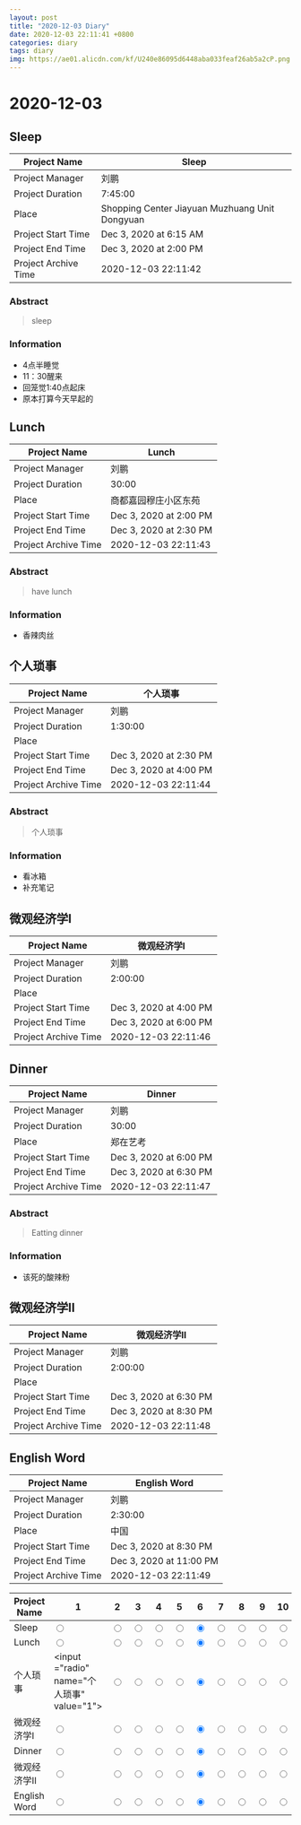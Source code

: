```yaml
--- 
layout: post
title: "2020-12-03 Diary"
date: 2020-12-03 22:11:41 +0800
categories: diary
tags: diary
img: https://ae01.alicdn.com/kf/U240e86095d6448aba033feaf26ab5a2cP.png
---
```


# 2020-12-03
## Sleep

|  Project Name    |    Sleep      |
| ------------ | ----------------------- |
|  Project Manager  | 刘鹏                    |
| Project Duration | 7:45:00                 |
|  Place         | Shopping Center Jiayuan Muzhuang Unit Dongyuan    |
| Project Start Time | Dec 3, 2020 at 6:15 AM |
| Project End Time | Dec 3, 2020 at 2:00 PM |
| Project Archive Time | 2020-12-03 22:11:42  |

### Abstract

> sleep

### Information

* 4点半睡觉
* 11：30醒来
* 回笼觉1:40点起床
* 原本打算今天早起的



## Lunch 

|  Project Name    |    Lunch       |
| ------------ | ----------------------- |
|  Project Manager  | 刘鹏                    |
| Project Duration | 30:00                 |
|  Place         | 商都嘉园穆庄小区东苑    |
| Project Start Time | Dec 3, 2020 at 2:00 PM |
| Project End Time | Dec 3, 2020 at 2:30 PM |
| Project Archive Time | 2020-12-03 22:11:43  |

### Abstract

> have lunch

### Information

* 香辣肉丝




## 个人琐事

|  Project Name    |    个人琐事      |
| ------------ | ----------------------- |
|  Project Manager  | 刘鹏                    |
| Project Duration | 1:30:00                 |
|  Place         |     |
| Project Start Time | Dec 3, 2020 at 2:30 PM |
| Project End Time | Dec 3, 2020 at 4:00 PM |
| Project Archive Time | 2020-12-03 22:11:44  |

### Abstract

> 个人琐事

### Information

* 看冰箱
* 补充笔记



## 微观经济学I

|  Project Name    |    微观经济学I      |
| ------------ | ----------------------- |
|  Project Manager  | 刘鹏                    |
| Project Duration | 2:00:00                 |
|  Place         |     |
| Project Start Time | Dec 3, 2020 at 4:00 PM |
| Project End Time | Dec 3, 2020 at 6:00 PM |
| Project Archive Time | 2020-12-03 22:11:46  |





## Dinner

|  Project Name    |    Dinner      |
| ------------ | ----------------------- |
|  Project Manager  | 刘鹏                    |
| Project Duration | 30:00                 |
|  Place         | 郑在艺考    |
| Project Start Time | Dec 3, 2020 at 6:00 PM |
| Project End Time | Dec 3, 2020 at 6:30 PM |
| Project Archive Time | 2020-12-03 22:11:47  |

### Abstract

> Eatting dinner

### Information

* 该死的酸辣粉




## 微观经济学II

|  Project Name    |    微观经济学II      |
| ------------ | ----------------------- |
|  Project Manager  | 刘鹏                    |
| Project Duration | 2:00:00                 |
|  Place         |     |
| Project Start Time | Dec 3, 2020 at 6:30 PM |
| Project End Time | Dec 3, 2020 at 8:30 PM |
| Project Archive Time | 2020-12-03 22:11:48  |





## English Word

|  Project Name    |    English Word      |
| ------------ | ----------------------- |
|  Project Manager  | 刘鹏                    |
| Project Duration | 2:30:00                 |
|  Place         | 中国    |
| Project Start Time | Dec 3, 2020 at 8:30 PM |
| Project End Time | Dec 3, 2020 at 11:00 PM |
| Project Archive Time | 2020-12-03 22:11:49  |




| Project Name | 1                      |2                       |3                       |4                       |5                       |6 |7 |8 |9 |10 |
| ---- | ----------------------- | ----------------------- | ----------------------- | ----------------------- | ----------------------- | ---- | ---- | ---- | ---- | ---- |
| Sleep | <input type="radio" name="Sleep" value="1"> | <input type="radio" name="Sleep" value="2"> | <input type="radio" name="Sleep" value="3"> | <input type="radio" name="Sleep" value="4"> | <input type="radio" name="Sleep" value="5"> |<input type="radio" name="Sleep" value="6" checked> |<input type="radio" name="Sleep" value="7"> |<input type="radio" name="Sleep" value="8"> |<input type="radio" name="Sleep" value="9"> |<input type="radio" name="Sleep" value="10"> |
| Lunch  | <input type="radio" name="Lunch " value="1"> | <input type="radio" name="Lunch " value="2"> | <input type="radio" name="Lunch " value="3"> | <input type="radio" name="Lunch " value="4"> | <input type="radio" name="Lunch " value="5"> |<input type="radio" name="Lunch " value="6" checked> |<input type="radio" name="Lunch " value="7"> |<input type="radio" name="Lunch " value="8"> |<input type="radio" name="Lunch " value="9"> |<input type="radio" name="Lunch " value="10"> |
| 个人琐事 | <input ="radio" name="个人琐事" value="1"> | <input type="radio" name="个人琐事" value="2"> | <input type="radio" name="个人琐事" value="3"> | <input type="radio" name="个人琐事" value="4"> | <input type="radio" name="个人琐事" value="5"> |<input type="radio" name="个人琐事" value="6" checked> |<input type="radio" name="个人琐事" value="7"> |<input type="radio" name="个人琐事" value="8"> |<input type="radio" name="个人琐事" value="9"> |<input type="radio" name="个人琐事" value="10"> |
| 微观经济学I | <input type="radio" name="微观经济学I" value="1"> | <input type="radio" name="微观经济学I" value="2"> | <input type="radio" name="微观经济学I" value="3"> | <input type="radio" name="微观经济学I" value="4"> | <input type="radio" name="微观经济学I" value="5"> |<input type="radio" name="微观经济学I" value="6" checked> |<input type="radio" name="微观经济学I" value="7"> |<input type="radio" name="微观经济学I" value="8"> |<input type="radio" name="微观经济学I" value="9"> |<input type="radio" name="微观经济学I" value="10"> |
| Dinner | <input type="radio" name="Dinner" value="1"> | <input type="radio" name="Dinner" value="2"> | <input type="radio" name="Dinner" value="3"> | <input type="radio" name="Dinner" value="4"> | <input type="radio" name="Dinner" value="5"> |<input type="radio" name="Dinner" value="6" checked> |<input type="radio" name="Dinner" value="7"> |<input type="radio" name="Dinner" value="8"> |<input type="radio" name="Dinner" value="9"> |<input type="radio" name="Dinner" value="10"> |
| 微观经济学II | <input type="radio" name="微观经济学II" value="1"> | <input type="radio" name="微观经济学II" value="2"> | <input type="radio" name="微观经济学II" value="3"> | <input type="radio" name="微观经济学II" value="4"> | <input type="radio" name="微观经济学II" value="5"> |<input type="radio" name="微观经济学II" value="6" checked> |<input type="radio" name="微观经济学II" value="7"> |<input type="radio" name="微观经济学II" value="8"> |<input type="radio" name="微观经济学II" value="9"> |<input type="radio" name="微观经济学II" value="10"> |
| English Word | <input type="radio" name="English Word" value="1"> | <input type="radio" name="English Word" value="2"> | <input type="radio" name="English Word" value="3"> | <input type="radio" name="English Word" value="4"> | <input type="radio" name="English Word" value="5"> |<input type="radio" name="English Word" value="6" checked> |<input type="radio" name="English Word" value="7"> |<input type="radio" name="English Word" value="8"> |<input type="radio" name="English Word" value="9"> |<input type="radio" name="English Word" value="10"> |
